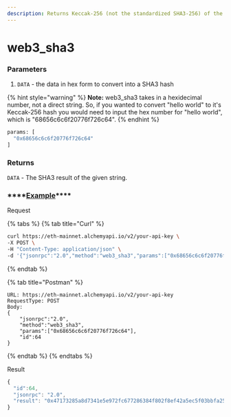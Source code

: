 ```yaml
---
description: Returns Keccak-256 (not the standardized SHA3-256) of the given data.
---
```


# web3\_sha3

### **Parameters**

1. `DATA` - the data in hex form to convert into a SHA3 hash

{% hint style="warning" %}
**Note:** web3\_sha3 takes in a hexidecimal number, not a direct string. So, if you wanted to convert "hello world" to it's Keccak-256 hash you would need to input the hex number for "hello world", which is "68656c6c6f20776f726c64". 
{% endhint %}

```bash
params: [
  "0x68656c6c6f20776f726c64"
]
```

### **Returns**

`DATA` - The SHA3 result of the given string.

### \*\*\*\*[**Example**](https://composer.alchemyapi.io/?composer_state=%7B%22network%22%3A0%2C%22methodName%22%3A%22web3_sha3%22%2C%22paramValues%22%3A%5B%220x68656c6c6f20776f726c64%22%5D%7D)\*\*\*\*

Request

{% tabs %}
{% tab title="Curl" %}
```bash
curl https://eth-mainnet.alchemyapi.io/v2/your-api-key \
-X POST \
-H "Content-Type: application/json" \
-d '{"jsonrpc":"2.0","method":"web3_sha3","params":["0x68656c6c6f20776f726c64"],"id":64}'
```
{% endtab %}

{% tab title="Postman" %}
```http
URL: https://eth-mainnet.alchemyapi.io/v2/your-api-key
RequestType: POST
Body: 
{
    "jsonrpc":"2.0",
    "method":"web3_sha3",
    "params":["0x68656c6c6f20776f726c64"],
    "id":64
}
```
{% endtab %}
{% endtabs %}

Result

```javascript
{
  "id":64,
  "jsonrpc": "2.0",
  "result": "0x47173285a8d7341e5e972fc677286384f802f8ef42a5ec5f03bbfa254cb01fad"
}
```

## 

